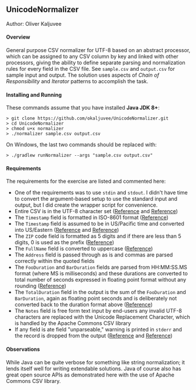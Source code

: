 ## UnicodeNormalizer

Author: Oliver Kaljuvee

#### Overview

General purpose CSV normalizer for UTF-8 based on an abstract processor, which can be assigned to any CSV column by key and linked 
with other processors, giving the ability to define separate parsing and normalization rules for every field
in the CSV file.  See `sample.csv` and `output.csv` for sample input and output.  The solution uses aspects of 
_Chain of Responsibility_ and _Iterator_ patterns to accomplish the task.

#### Installing and Running
These commands assume that you have installed **Java JDK 8+**:


```shell script
> git clone https://github.com/okaljuvee/UnicodeNormalizer.git
> cd UnicodeNormalizer
> chmod u+x normalizer
> ./normalizer sample.csv output.csv
```

On Windows, the last two commands should be replaced with:

```shell script
> ./gradlew runNormalizer --args "sample.csv output.csv"
```

#### Requirements

The requirements for the exercise are listed and commented here:
* One of the requirements was to use `stdin` and `stdout`.  I didn't have time to convert the argument-based 
setup to use the standard input and output, but I did create the wrapper script for convenience.
* Entire CSV is in the UTF-8 character set ([Reference](https://github.com/okaljuvee/UnicodeNormalizer/blob/3e251ec8228cb4c5bba6a81a86e499a11138266f/src/main/java/info/kaljuvee/Normalizer.java#L105) and [Reference](https://github.com/okaljuvee/UnicodeNormalizer/blob/3e251ec8228cb4c5bba6a81a86e499a11138266f/src/main/java/info/kaljuvee/Normalizer.java#L143))
* The `Timestamp` field is formatted in ISO-8601 format ([Reference](https://github.com/okaljuvee/UnicodeNormalizer/blob/a9dd289af99ddbbaa45490ce2049cc745b53b04c/src/main/java/info/kaljuvee/processor/TimestampProcessor.java#L36))
* The `Timestamp` field is assumed to be in US/Pacific time and converted into US/Eastern ([Reference](https://github.com/okaljuvee/UnicodeNormalizer/blob/a9dd289af99ddbbaa45490ce2049cc745b53b04c/src/main/java/info/kaljuvee/processor/TimestampProcessor.java#L27) and [Reference](https://github.com/okaljuvee/UnicodeNormalizer/blob/a9dd289af99ddbbaa45490ce2049cc745b53b04c/src/main/java/info/kaljuvee/processor/TimestampProcessor.java#L34))
* The `ZIP` code field is formatted as 5 digits and if there are less than 5 digits, 0 is used as the prefix ([Reference](https://github.com/okaljuvee/UnicodeNormalizer/blob/a9dd289af99ddbbaa45490ce2049cc745b53b04c/src/main/java/info/kaljuvee/processor/ZipCodeProcessor.java#L18))
* The `FullName` field is converted to uppercase ([Reference](https://github.com/okaljuvee/UnicodeNormalizer/blob/a9dd289af99ddbbaa45490ce2049cc745b53b04c/src/main/java/info/kaljuvee/processor/NameProcessor.java#L22))
* The `Address` field is passed through as is and commas are parsed correctly within the quoted fields
* The `FooDuration` and `BarDuration` fields are parsed from HH:MM:SS.MS format (where MS is milliseconds) and these durations are converted to total number of seconds expressed in floating point format without any rounding ([Reference](https://github.com/okaljuvee/UnicodeNormalizer/blob/a9dd289af99ddbbaa45490ce2049cc745b53b04c/src/main/java/info/kaljuvee/processor/FieldProcessor.java#L77))
* The `TotalDuration` field in the output is the sum of the `FooDuration` and `BarDuration`, again as floating point seconds and is deliberately not converted back to the duration format above ([Reference](https://github.com/okaljuvee/UnicodeNormalizer/blob/0edc741937575932e2aab90f4b49d037c63813d5/src/main/java/info/kaljuvee/processor/TotalDurationProcessor.java#L16))
* The `Notes` field is free form text input by end-users any invalid UTF-8 characters are replaced with the Unicode Replacement Character, which is handled by the Apache Commons CSV library
* If any field is ate field "unparseable," warning is printed in `stderr` and the record is dropped from the output ([Reference](https://github.com/okaljuvee/UnicodeNormalizer/blob/3e251ec8228cb4c5bba6a81a86e499a11138266f/src/main/java/info/kaljuvee/Normalizer.java#L119) and [Reference](https://github.com/okaljuvee/UnicodeNormalizer/blob/3e251ec8228cb4c5bba6a81a86e499a11138266f/src/main/java/info/kaljuvee/Normalizer.java#L152))

#### Observations

While Java can be quite verbose for something like string normalization; it lends itself 
well for writing extendable solutions.  Java of course also has great open source APIs 
as demonstrated here with the use of Apache Commons CSV library.